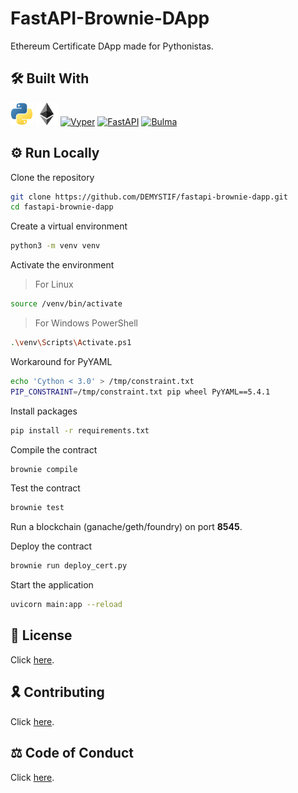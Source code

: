 # FastAPI-Brownie-DApp

Ethereum Certificate DApp made for Pythonistas.

## 🛠 Built With

<div align="left">
<a href="https://docs.python.org/3/" target="_blank" rel="noreferrer"><img src="https://raw.githubusercontent.com/DEMYSTIF/DEMYSTIF/main/assets/icons/python.svg" width="36" height="36" alt="Python" /></a>
<a href="https://eth-brownie.readthedocs.io/en/stable/" target="_blank" rel="noreferrer"><img src="https://raw.githubusercontent.com/DEMYSTIF/DEMYSTIF/main/assets/icons/ethereum.svg" width="36" height="36" alt="Ethereum" /></a>
<a href="https://docs.vyperlang.org/en/stable/" target="_blank" rel="noreferrer"><img src="https://raw.githubusercontent.com/DEMYSTIF/DEMYSTIF/main/assets/icons/vyper.svg" width="36" height="36" alt="Vyper" /></a>
<a href="https://fastapi.tiangolo.com/tutorial/" target="_blank" rel="noreferrer"><img src="https://raw.githubusercontent.com/DEMYSTIF/DEMYSTIF/main/assets/icons/fastapi.svg" width="36" height="36" alt="FastAPI" /></a>
<a href="https://bulma.io/" target="_blank" rel="noreferrer"><img src="https://raw.githubusercontent.com/DEMYSTIF/DEMYSTIF/main/assets/icons/bulma.svg" width="36" height="36" alt="Bulma" /></a>
</div>

## ⚙️ Run Locally

Clone the repository

```bash
git clone https://github.com/DEMYSTIF/fastapi-brownie-dapp.git
cd fastapi-brownie-dapp
```

Create a virtual environment

```bash
python3 -m venv venv
```

Activate the environment

> For Linux

```bash
source /venv/bin/activate
```

> For Windows PowerShell

```bash
.\venv\Scripts\Activate.ps1
```

Workaround for PyYAML

```bash
echo 'Cython < 3.0' > /tmp/constraint.txt
PIP_CONSTRAINT=/tmp/constraint.txt pip wheel PyYAML==5.4.1
```

Install packages

```bash
pip install -r requirements.txt
```

Compile the contract

```bash
brownie compile
```

Test the contract

```bash
brownie test
```

Run a blockchain (ganache/geth/foundry) on port **8545**.

Deploy the contract

```bash
brownie run deploy_cert.py
```

Start the application

```bash
uvicorn main:app --reload
```

## 📜 License

Click [here](./LICENSE.md).

## 🎗️ Contributing

Click [here](./CONTRIBUTING.md).

## ⚖️ Code of Conduct

Click [here](./CODE_OF_CONDUCT.md).
